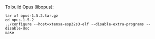 To build Opus (libopus):
```
tar xf opus-1.5.2.tar.gz
cd opus-1.5.2
../configure --host=xtensa-esp32s3-elf --disable-extra-programs --disable-doc
make
```

